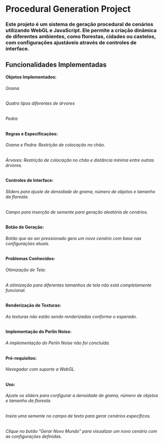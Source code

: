 # Procedural Generation Project
### Este projeto é um sistema de geração procedural de cenários utilizando WebGL e JavaScript. Ele permite a criação dinâmica de diferentes ambientes, como florestas, cidades ou castelos, com configurações ajustáveis através de controles de interface.

## Funcionalidades Implementadas
#### Objetos Implementados:
###### Grama
###### Quatro tipos diferentes de árvores
###### Pedra
#### Regras e Especificações:

###### Grama e Pedra: Restrição de colocação no chão.
###### Árvores: Restrição de colocação no chão e distância mínima entre outras árvores.
#### Controles de Interface:

###### Sliders para ajuste de densidade de grama, número de objetos e tamanho da floresta.
###### Campo para inserção de semente para geração aleatória de cenários.

#### Botão de Geração:
###### Botão que ao ser pressionado gera um novo cenário com base nas configurações atuais.

#### Problemas Conhecidos:
###### Otimização de Tela:

###### A otimização para diferentes tamanhos de tela não está completamente funcional.
#### Renderização de Texturas:

###### As texturas não estão sendo renderizadas conforme o esperado.
#### Implementação do Perlin Noise:
###### A implementação do Perlin Noise não foi concluída.

#### Pré-requisitos:
###### Navegador com suporte a WebGL.

#### Uso:
###### Ajuste os sliders para configurar a densidade de grama, número de objetos e tamanho da floresta.
###### Insira uma semente no campo de texto para gerar cenários específicos.
###### Clique no botão "Gerar Novo Mundo" para visualizar um novo cenário com as configurações definidas.
